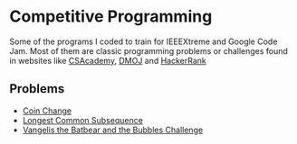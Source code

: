 # Competitive Programming

Some of the programs I coded to train for IEEEXtreme and Google Code Jam.
Most of them are classic programming problems or challenges found in websites like [CSAcademy](csacademy.com), [DMOJ](dmoj.ca) and [HackerRank](hackerrank.com)

## Problems

-   [Coin Change](https://github.com/AlecBp/competitive-programming/blob/master/CoinChange/src/coinchange/CoinChange.java)
-   [Longest Common Subsequence](https://github.com/AlecBp/competitive-programming/blob/master/LongestCommonSubsequence/src/longestcommonsubsequence/LongestCommonSubsequence.java)
-   [Vangelis the Batbear and the Bubbles Challenge](https://github.com/AlecBp/competitive-programming/blob/master/VangelisTheBatbearAndTheBubblesChallenge/src/vangelisthebatbearandthebubbleschallenge/VangelisTheBatbearAndTheBubblesChallenge.java)
